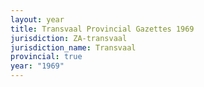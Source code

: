 ```yaml
---
layout: year
title: Transvaal Provincial Gazettes 1969
jurisdiction: ZA-transvaal
jurisdiction_name: Transvaal
provincial: true
year: "1969"
---
```

